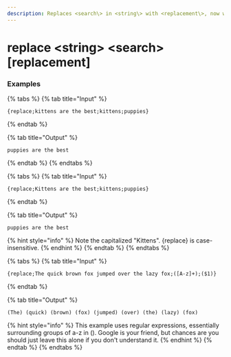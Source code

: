 ```yaml
---
description: Replaces <search\> in <string\> with <replacement\>, now with extra regexp flavour.
---
```


# replace <string\> <search\> [replacement]

### Examples

{% tabs %}
{% tab title="Input" %}

```text
{replace;kittens are the best;kittens;puppies}
```

{% endtab %}

{% tab title="Output" %}

```text
puppies are the best
```

{% endtab %}
{% endtabs %}

{% tabs %}
{% tab title="Input" %}

```text
{replace;Kittens are the best;kittens;puppies}
```

{% endtab %}

{% tab title="Output" %}

```text
puppies are the best
```

{% hint style="info" %}
Note the capitalized "Kittens". {replace} is case-insensitive.
{% endhint %}
{% endtab %}
{% endtabs %}

{% tabs %}
{% tab title="Input" %}

```text
{replace;The quick brown fox jumped over the lazy fox;([A-z]+);($1)}
```

{% endtab %}

{% tab title="Output" %}

```text
(The) (quick) (brown) (fox) (jumped) (over) (the) (lazy) (fox)
```

{% hint style="info" %}
This example uses regular expressions, essentially surrounding groups of a-z in (). Google is your friend, but chances are you should just leave this alone if you don't understand it.
{% endhint %}
{% endtab %}
{% endtabs %}
